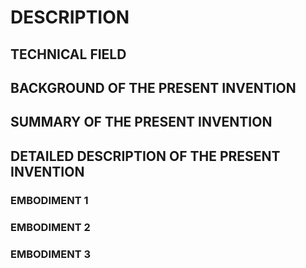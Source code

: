 # DESCRIPTION

## TECHNICAL FIELD

## BACKGROUND OF THE PRESENT INVENTION

## SUMMARY OF THE PRESENT INVENTION

## DETAILED DESCRIPTION OF THE PRESENT INVENTION

### EMBODIMENT 1

### EMBODIMENT 2

### EMBODIMENT 3


